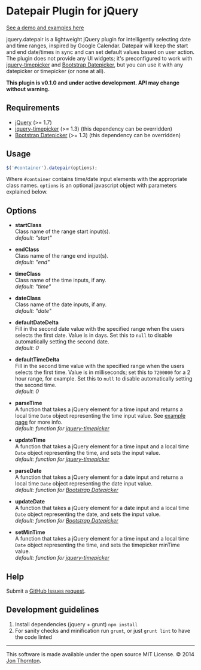 Datepair Plugin for jQuery
========================

[See a demo and examples here](http://jonthornton.github.com/jquery-datepair)

jquery.datepair is a lightweight jQuery plugin for intelligently selecting date and time ranges, inspired by Google Calendar. Datepair will keep the start and end date/times in sync and can set default values based on user action. The plugin does not provide any UI widgets; it's preconfigured to work with [jquery-timepicker](https://github.com/jonthornton/jquery-timepicker) and [Bootstrap Datepicker](https://github.com/eternicode/bootstrap-datepicker), but you can use it with any datepicker or timepicker (or none at all).

**This plugin is v0.1.0 and under active development. API may change without warning.**

Requirements
------------
* [jQuery](http://jquery.com/) (>= 1.7)
* [jquery-timepicker](https://github.com/jonthornton/jquery-datepicker) (>= 1.3) (this dependency can be overridden)
* [Bootstrap Datepicker](https://github.com/eternicode/bootstrap-datepicker) (>= 1.3) (this dependency can be overridden)

Usage
-----

```javascript
$('#container').datepair(options);
```

Where ```#container``` contains time/date input elements with the appropriate class names. ```options``` is an optional javascript object with parameters explained below.

Options
-------

- **startClass**  
Class name of the range start input(s).  
*default: "start"*

- **endClass**  
Class name of the range end input(s).  
*default: "end"*

- **timeClass**  
Class name of the time inputs, if any.  
*default: "time"*

- **dateClass**  
Class name of the date inputs, if any.  
*default: "date"*

- **defaultDateDelta**  
Fill in the second date value with the specified range when the users selects the first date. Value is in days. Set this to ```null``` to disable automatically setting the second date.  
*default: 0*

- **defaultTimeDelta**  
Fill in the second time value with the specified range when the users selects the first time. Value is in milliseconds; set this to ```7200000``` for a 2 hour range, for example. Set this to ```null``` to disable automatically setting the second time.  
*default: 0*

- **parseTime**  
A function that takes a jQuery element for a time input and returns a local time ```Date``` object representing the time input value. See [example page](http://jonthornton.github.com/jquery-datepair) for more info.  
*default: function for [jquery-timepicker](https://github.com/jonthornton/jquery-datepicker)*

- **updateTime**  
A function that takes a jQuery element for a time input and a local time ```Date``` object representing the time, and sets the input value.  
*default: function for [jquery-timepicker](https://github.com/jonthornton/jquery-datepicker)*

- **parseDate**  
A function that takes a jQuery element for a date input and returns a local time ```Date``` object representing the date input value.  
*default: function for [Bootstrap Datepicker](https://github.com/eternicode/bootstrap-datepicker)*

- **updateDate**  
A function that takes a jQuery element for a date input and a local time ```Date``` object representing the date, and sets the input value.  
*default: function for [Bootstrap Datepicker](https://github.com/eternicode/bootstrap-datepicker)*

- **setMinTime**  
A function that takes a jQuery element for a time input and a local time ```Date``` object representing the time, and sets the timepicker minTime value.  
*default: function for [jquery-timepicker](https://github.com/jonthornton/jquery-datepicker)*


Help
----

Submit a [GitHub Issues request](https://github.com/jonthornton/jquery-datepicker/issues/new).

Development guidelines
----------------------

1. Install dependencies (jquery + grunt) `npm install`
2. For sanity checks and minification run `grunt`, or just `grunt lint` to have the code linted

- - -

This software is made available under the open source MIT License. &copy; 2014 [Jon Thornton](http://www.jonthornton.com).
